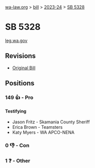 [wa-law.org](/) > [bill](/bill/) > [2023-24](/bill/2023-24/) > [SB 5328](/bill/2023-24/sb/5328/)

# SB 5328
[leg.wa.gov](https://app.leg.wa.gov/billsummary?BillNumber=5328&Year=2023&Initiative=false)

## Revisions
* [Original Bill](1/)

## Positions
### 149 👍 - Pro
#### Testifying
* Jason Fritz - Skamania County Sheriff
* Erica  Brown - Teamsters
* Katy Myers - WA APCO-NENA

### 0 👎 - Con

### 1 ❓ - Other
